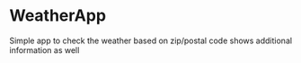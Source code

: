 # WeatherApp
Simple app to check the weather based on zip/postal code
shows additional information as well
